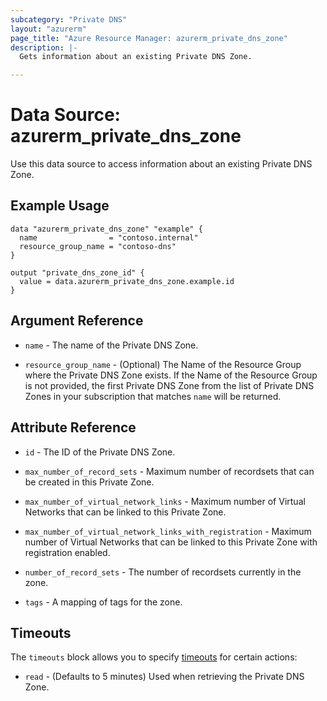 ```yaml
---
subcategory: "Private DNS"
layout: "azurerm"
page_title: "Azure Resource Manager: azurerm_private_dns_zone"
description: |-
  Gets information about an existing Private DNS Zone.

---
```


# Data Source: azurerm_private_dns_zone

Use this data source to access information about an existing Private DNS Zone.

## Example Usage

```hcl
data "azurerm_private_dns_zone" "example" {
  name                = "contoso.internal"
  resource_group_name = "contoso-dns"
}

output "private_dns_zone_id" {
  value = data.azurerm_private_dns_zone.example.id
}
```

## Argument Reference

* `name` - The name of the Private DNS Zone.

* `resource_group_name` - (Optional) The Name of the Resource Group where the Private DNS Zone exists.
If the Name of the Resource Group is not provided, the first Private DNS Zone from the list of Private
DNS Zones in your subscription that matches `name` will be returned.

## Attribute Reference

* `id` - The ID of the Private DNS Zone.

* `max_number_of_record_sets` - Maximum number of recordsets that can be created in this Private Zone.

* `max_number_of_virtual_network_links` - Maximum number of Virtual Networks that can be linked to this Private Zone.

* `max_number_of_virtual_network_links_with_registration` - Maximum number of Virtual Networks that can be linked to this Private Zone with registration enabled.

* `number_of_record_sets` - The number of recordsets currently in the zone.

* `tags` - A mapping of tags for the zone.

## Timeouts

The `timeouts` block allows you to specify [timeouts](https://developer.hashicorp.com/terraform/language/resources/configure#define-operation-timeouts) for certain actions:

* `read` - (Defaults to 5 minutes) Used when retrieving the Private DNS Zone.
